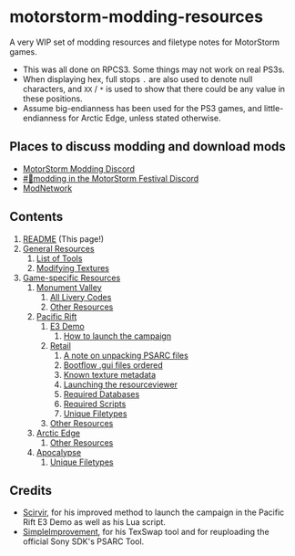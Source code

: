 # motorstorm-modding-resources

A very WIP set of modding resources and filetype notes for MotorStorm games.

- This was all done on RPCS3. Some things may not work on real PS3s.
- When displaying hex, full stops `.` are also used to denote null characters, and `XX` / `*` is used to show that there could be any value in these positions.
- Assume big-endianness has been used for the PS3 games, and little-endianness for Arctic Edge, unless stated otherwise.

## Places to discuss modding and download mods
- [MotorStorm Modding Discord](https://discord.gg/YYCNSA7wxk)
- [#🔧modding in the MotorStorm Festival Discord](https://discord.gg/msNdNaFyGU)
- [ModNetwork](http://modnetwork.org/)

## Contents
<ol>
<li><a href="README.md">README</a> (This page!)
<li><a href="General%20Resources">General Resources</a>
<ol>
<li><a href="General%20Resources/List%20of%20Tools.md">List of Tools</a>
<li><a href="General%20Resources/Modifying%20Textures.md">Modifying Textures</a>
</ol>
<li><a href="Game-specific%20Resources">Game-specific Resources</a>
<ol>
<li><a href="Game-specific%20Resources/Monument%20Valley">Monument Valley</a>
<ol>
<li><a href="Game-specific%20Resources/Monument%20Valley/All%20Livery%20Codes.md">All Livery Codes</a>
<li><a href="Game-specific%20Resources/Monument%20Valley/Other%20Resources.md">Other Resources</a>
</ol>
<li><a href="Game-specific%20Resources/Pacific%20Rift">Pacific Rift</a>
<ol>
<li><a href="Game-specific%20Resources/Pacific%20Rift/E3%20Demo">E3 Demo</a>
<ol>
<li><a href="Game-specific%20Resources/Pacific%20Rift/E3%20Demo/How%20to%20launch%20the%20campaign.md">How to launch the campaign</a>
</ol>
<li><a href="Game-specific%20Resources/Pacific%20Rift/Retail">Retail</a>
<ol>
<li><a href="Game-specific%20Resources/Pacific%20Rift/Retail/A%20note%20on%20unpacking%20ms2.psarc.md">A note on unpacking PSARC files</a>
<li><a href="Game-specific%20Resources/Pacific%20Rift/Retail/Bootflow%20.gui%20files%20ordered.md">Bootflow .gui files ordered</a>
<li><a href="Game-specific%20Resources/Pacific%20Rift/Retail/Known%20texture%20metadata.md">Known texture metadata</a>
<li><a href="Game-specific%20Resources/Pacific%20Rift/Retail/Launching%20the%20resourceviewer.md">Launching the resourceviewer</a>
<li><a href="Game-specific%20Resources/Pacific%20Rift/Retail/Required%20Databases.md">Required Databases</a>
<li><a href="Game-specific%20Resources/Pacific%20Rift/Retail/Required%20Scripts.md">Required Scripts</a>
<li><a href="Game-specific%20Resources/Pacific%20Rift/Retail/Unique%20Filetypes.md">Unique Filetypes</a>
</ol>
<li><a href="Game-specific%20Resources/Pacific%20Rift/Other%20Resources.md">Other Resources</a>
</ol>
<li><a href="Game-specific%20Resources/Arctic%20Edge">Arctic Edge</a>
<ol>
<li><a href="Game-specific%20Resources/Arctic%20Edge/Other%20Resources.md">Other Resources</a>
</ol>
<li><a href="Game-specific%20Resources/Apocalypse">Apocalypse</a>
<ol>
<li><a href="Game-specific%20Resources/Apocalypse/Unique%20Filetypes.md">Unique Filetypes</a>
</ol>
</ol>
</ol>

## Credits
- [Scirvir](https://www.youtube.com/Scirvir), for his improved method to launch the campaign in the Pacific Rift E3 Demo as well as his Lua script.
- [SimpleImprovement](https://www.youtube.com/SimpleImprovement), for his TexSwap tool and for reuploading the official Sony SDK's PSARC Tool.
